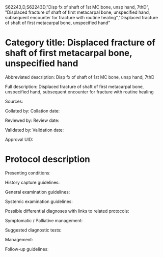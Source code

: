 S62243,D,S62243D,"Disp fx of shaft of 1st MC bone, unsp hand, 7thD", "Displaced fracture of shaft of first metacarpal bone, unspecified hand, subsequent encounter for fracture with routine healing","Displaced fracture of shaft of first metacarpal bone, unspecified hand"
# Category title: Displaced fracture of shaft of first metacarpal bone, unspecified hand

Abbreviated description: Disp fx of shaft of 1st MC bone, unsp hand, 7thD

Full description: Displaced fracture of shaft of first metacarpal bone, unspecified hand, subsequent encounter for fracture with routine healing

Sources:

Collated by:
Collation date:

Reviewed by:
Review date:

Validated by:
Validation date:

Approval UID:

# Protocol description

Presenting conditions:

History capture guidelines:

General examination guidelines:

Systemic examination guidelines:

Possible differential diagnoses with links to related protocols:

Symptomatic / Palliative management:

Suggested diagnostic tests:

Management:

Follow-up guidelines:
